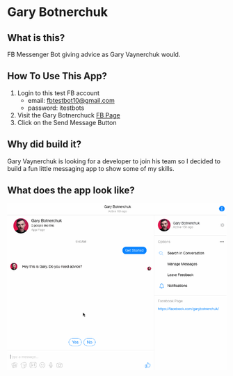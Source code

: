 # Gary Botnerchuk
## What is this?
FB Messenger Bot giving advice as Gary Vaynerchuk would.

## How To Use This App?
1. Login to this test FB account
    - email: fbtestbot10@gmail.com
    - password: itestbots
2. Visit the Gary Botnerchuck [FB Page](https:facbook.com/garybotnerchuck)
3. Click on the Send Message Button

## Why did build it?
Gary Vaynerchuk is looking for a developer to join his team so I decided to build a fun little messaging app to show some of my skills.

## What does the app look like?
![Image](img/GaryBot.gif)

